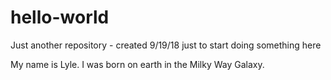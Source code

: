 # hello-world
Just another repository - created 9/19/18 just to start doing something here

My name is Lyle.  I was born on earth in the Milky Way Galaxy.
